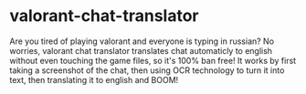 # valorant-chat-translator
Are you tired of playing valorant and everyone is typing in russian? No worries, valorant chat translator translates chat automaticly to english without even touching the game files, so it's 100% ban free! It works by first taking a screenshot of the chat, then using OCR technology to turn it into text, then translating it to english and BOOM!
